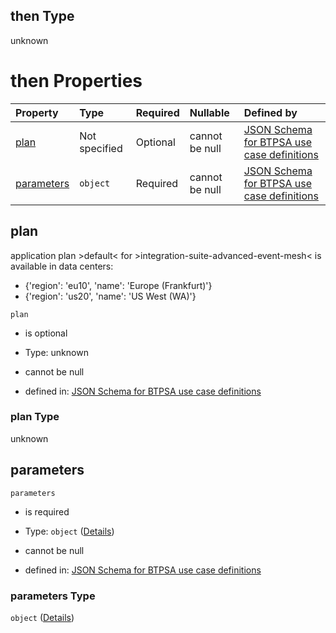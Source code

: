 ## then Type

unknown

# then Properties

| Property                  | Type          | Required | Nullable       | Defined by                                                                                                                                                                                                                                                  |
| :------------------------ | :------------ | :------- | :------------- | :---------------------------------------------------------------------------------------------------------------------------------------------------------------------------------------------------------------------------------------------------------- |
| [plan](#plan)             | Not specified | Optional | cannot be null | [JSON Schema for BTPSA use case definitions](btpsa-usecase-properties-services-items-allof-2-then-allof-23-then-allof-0-then-properties-plan.md "undefined#/properties/services/items/allOf/2/then/allOf/23/then/allOf/0/then/properties/plan")             |
| [parameters](#parameters) | `object`      | Required | cannot be null | [JSON Schema for BTPSA use case definitions](btpsa-usecase-properties-services-items-allof-2-then-allof-23-then-allof-0-then-properties-parameters.md "undefined#/properties/services/items/allOf/2/then/allOf/23/then/allOf/0/then/properties/parameters") |

## plan

application plan >default< for >integration-suite-advanced-event-mesh< is available in data centers:

*   {'region': 'eu10', 'name': 'Europe (Frankfurt)'}
*   {'region': 'us20', 'name': 'US West (WA)'}

`plan`

*   is optional

*   Type: unknown

*   cannot be null

*   defined in: [JSON Schema for BTPSA use case definitions](btpsa-usecase-properties-services-items-allof-2-then-allof-23-then-allof-0-then-properties-plan.md "undefined#/properties/services/items/allOf/2/then/allOf/23/then/allOf/0/then/properties/plan")

### plan Type

unknown

## parameters



`parameters`

*   is required

*   Type: `object` ([Details](btpsa-usecase-properties-services-items-allof-2-then-allof-23-then-allof-0-then-properties-parameters.md))

*   cannot be null

*   defined in: [JSON Schema for BTPSA use case definitions](btpsa-usecase-properties-services-items-allof-2-then-allof-23-then-allof-0-then-properties-parameters.md "undefined#/properties/services/items/allOf/2/then/allOf/23/then/allOf/0/then/properties/parameters")

### parameters Type

`object` ([Details](btpsa-usecase-properties-services-items-allof-2-then-allof-23-then-allof-0-then-properties-parameters.md))
